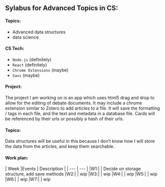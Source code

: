 [//]: # (Written in markdown)
## Sylabus for Advanced Topics in CS:
#### Topics:
* Advanced data structures
* data science

#### CS Tech:
* `Node.js` (definitely)
* `React` (definitely)
* `Chrome Extensions` (maybe)
* `Sass` (maybe)

#### Project:
The project I am working on is an app which uses html5 drag and drop to allow for the editing of debate documents.
It may include a chrome extension similar to Zotero to add articles to a file.
It will save the formatting / tags in each file, and the text and metadata in a database file.
Cards will be referenced by their urls or possibly a hash of their urls.

#### Topics:
Data structures will be useful in this because I don’t know how I will store the data from the articles, and keep them searchable.

#### Work plan:
| Week |Events | Description |
| --- | --- |
|W1:| | Decide on storage structure, add save methods
|W2:| | wip
|W3:| | wip
|W4:| | wip
|W5:| | wip
|W6:| | wip
|W7:| | wip
